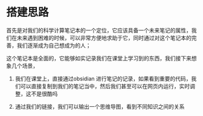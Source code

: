 # 搭建思路
首先是对我们的科学计算笔记本的一个定位，它应该具备一个未来笔记的属性，我们在未来遇到困难的时候，可以非常方便地求助于它，同时通过对这个笔记本的完善，我们逐渐成为自己想成为的人；

这个笔记本是全面的，它能够如实记录我们在课堂上学习到的东西，我们接下来想象几个场景，

1. 我们在课堂上，直接通过obsidian 进行笔记的记录，如果看到重要的代码，我们可以直接复制到我们的笔记当中，然后我们甚至可以在网页内运行，实时调整，这不是很酷吗

2. 通过我们的链接，我们可以输出一个思维导图，看到不同知识之间的关系
